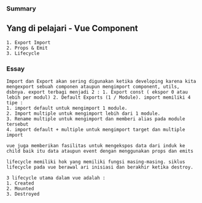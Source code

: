 ### Summary

## Yang di pelajari - Vue Component

    1. Export Import
    2. Props & Emit
    3. Lifecycle

### Essay

    Import dan Export akan sering digunakan ketika developing karena kita mengexport sebuah componen ataupun mengimport component, utils, dsbnya. export terbagi menjadi 2 : 1. Export const ( ekspor 0 atau lebih per modul) 2. Default Exports (1 / Module). import memiliki 4 tipe :
    1. import default untuk mengimport 1 module.
    2. Import multiple untuk mengimport lebih dari 1 module.
    3. Rename multiple untuk mengimport dan memberi alias pada module tersebut
    4. import default + multiple untuk mengimport target dan multiple import

    vue juga memberikan fasilitas untuk mengekspos data dari induk ke child baik itu data ataupun event dengan menggunakan props dan emits

    lifecycle memiliki hok yang memiliki fungsi masing-masing. siklus lifecycle pada vue berawal ari inisiasi dan berakhir ketika destroy.

    3 lifecycle utama dalam vue adalah :
    1. Created
    2. Mounted
    3. Destroyed
